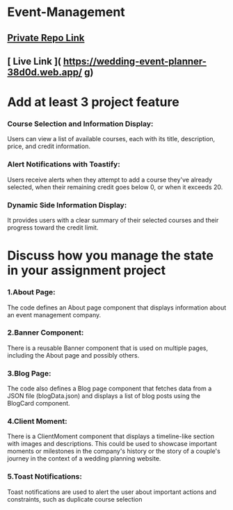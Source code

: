 # Event-Management

## [ Private Repo Link](https://github.com/programming-hero-web-course-4/b8a9-event-management-Mouri199)

## [ Live Link ]( https://wedding-event-planner-38d0d.web.app/ g)



# Add at least 3 project feature

### Course Selection and Information Display:
Users can view a list of available courses, each with its title, description, price, and credit information.

### Alert Notifications with Toastify:
 Users receive alerts when they attempt to add a course they've already selected, when their remaining credit goes below 0, or when it exceeds 20.

 ### Dynamic Side Information Display:
 It provides users with a clear summary of their selected courses and their progress toward the credit limit.





# Discuss how you manage the state in your assignment project

### 1.About Page:
The code defines an About page component that displays information about an event management company. 

### 2.Banner Component:
There is a reusable Banner component that is used on multiple pages, including the About page and possibly others.

### 3.Blog Page: 
The code also defines a Blog page component that fetches data from a JSON file (blogData.json) and displays a list of blog posts using the BlogCard component.

### 4.Client Moment: 
There is a ClientMoment component that displays a timeline-like section with images and descriptions. This could be used to showcase important moments or milestones in the company's history or the story of a couple's journey in the context of a wedding planning website.

### 5.Toast Notifications:
Toast notifications are used to alert the user about important actions and constraints, such as duplicate course selection 